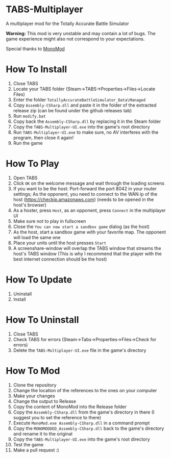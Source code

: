 # TABS-Multiplayer
A multiplayer mod for the Totally Accurate Battle Simulator

**Warning:** This mod is very unstable and may contain a lot of bugs. The game experience might also not correspond to your expectations.

Special thanks to [MonoMod](https://github.com/0x0ade/MonoMod)

# How To Install
1. Close TABS
1. Locate your TABS folder (Steam->TABS->Properties->Files->Locate Files)
1. Enter the folder `TotallyAccurateBattleSimulator_Data\Managed`
1. Copy `Assembly-CSharp.dll` and paste it in the folder of the extracted release zip (can be found under the github releases tab)
1. Run `modify.bat`
1. Copy back the `Assembly-CSharp.dll` by replacing it in the Steam folder
1. Copy the `TABS-Multiplayer-UI.exe` into the game's root directory
1. Run `TABS-Multiplayer-UI.exe` to make sure, no AV interferes with the program, then close it again!
1. Run the game

# How To Play
1. Open TABS
1. Click `OK` on the welcome message and wait through the loading screens
1. If you want to be the host: Port-forward the port 8042 in your router settings; As the opponent, you need to connect to the WAN ip of the host (https://checkip.amazonaws.com) (needs to be opened in the host's browser)
1. As a hoster, press `Host`, as an opponent, press `Connect` in the multiplayer UI
1. Make sure not to play in fullscreen
1. Close the `You can now start a sandbox game` dialog (as the host)
1. As the host, start a sandbox game with your favorite map. The opponent will load the same one
1. Place your units until the host presses `Start`
1. A screenshare-window will overlap the TABS window that streams the host's TABS window (This is why I recommend that the player with the best internet connection should be the host)

# How To Update
1. Uninstall
1. Install

# How To Uninstall
1. Close TABS
1. Check TABS for errors (Steam->Tabs->Properties->Files->Check for errors)
1. Delete the `TABS-Multiplayer-UI.exe` file in the game's directory

# How To Mod
1. Clone the repository
1. Change the location of the references to the ones on your computer
1. Make your changes
1. Change the output to Release
1. Copy the content of MonoMod into the Release folder
1. Copy the `Assembly-CSharp.dll` from the game's directory in there (I suggest you to set the reference to there)
1. Execute `MonoMod.exe Assembly-CSharp.dll` in a command prompt
1. Copy the `MONOMODDED_Assembly-CSharp.dll` back to the game's directory and rename it to the original
1. Copy the `TABS-Multiplayer-UI.exe` into the game's root directory
1. Test the game
1. Make a pull request :)
